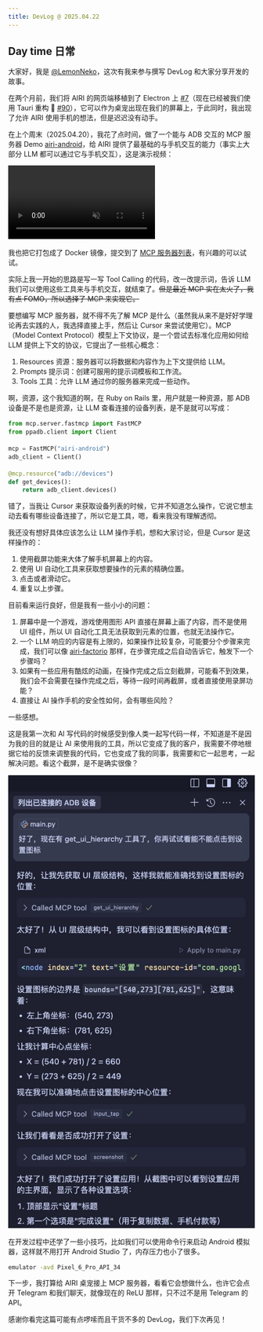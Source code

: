 ```yaml
---
title: DevLog @ 2025.04.22
---
```


## Day time 日常

大家好，我是 [@LemonNeko](https://github.com/LemonNekoGH)，这次有我来参与撰写 DevLog 和大家分享开发的故事。

在两个月前，我们将 AIRI 的网页端移植到了 Electron 上 [#7](https://github.com/moeru-ai/airi/pull/7)（现在已经被我们使用 Tauri 重构 🤣 [#90](https://github.com/moeru-ai/airi/pull/90)），它可以作为桌宠出现在我们的屏幕上，于此同时，我出现了允许 AIRI 使用手机的想法，但是迟迟没有动手。

在上个周末（2025.04.20），我花了点时间，做了一个能与 ADB 交互的 MCP 服务器 Demo [airi-android](https://github.com/LemonNekoGH/airi-android)，给 AIRI 提供了最基础的与手机交互的能力（事实上大部分 LLM 都可以通过它与手机交互），这是演示视频：

<video controls muted>
  <source src="../../static/blog/DevLog-2025.04.22/cursor-open-settings.mp4">
</video>

我也把它打包成了 Docker 镜像，提交到了 [MCP 服务器列表](https://mcp.so/server/airi-android/lemonnekogh)，有兴趣的可以试试。

实际上我一开始的思路是写一写 Tool Calling 的代码，改一改提示词，告诉 LLM 我们可以使用这些工具来与手机交互，就结束了。~~但是最近 MCP 实在太火了，我有点 FOMO，所以选择了 MCP 来实现它。~~

要想编写 MCP 服务器，就不得不先了解 MCP 是什么（虽然我从来不是好好学理论再去实践的人，我选择直接上手，然后让 Cursor 来尝试使用它）。MCP（Model Context Protocol）模型上下文协议，是一个尝试去标准化应用如何给 LLM 提供上下文的协议，它提出了一些核心概念：

1. Resources 资源：服务器可以将数据和内容作为上下文提供给 LLM。
2. Prompts 提示词：创建可服用的提示词模板和工作流。
3. Tools 工具：允许 LLM 通过你的服务器来完成一些动作。

啊，资源，这个我知道的啊，在 Ruby on Rails 里，用户就是一种资源，那 ADB 设备是不是也是资源，让 LLM 查看连接的设备列表，是不是就可以写成：

```python
from mcp.server.fastmcp import FastMCP
from ppadb.client import Client

mcp = FastMCP("airi-android")
adb_client = Client()

@mcp.resource("adb://devices")
def get_devices():
    return adb_client.devices()
```

错了，当我让 Cursor 来获取设备列表的时候，它并不知道怎么操作，它说它想主动去看有哪些设备连接了，所以它是工具，嗯，看来我没有理解透彻。

我还没有想好具体应该怎么让 LLM 操作手机，想和大家讨论，但是 Cursor 是这样操作的：

1. 使用截屏功能来大体了解手机屏幕上的内容。
2. 使用 UI 自动化工具来获取想要操作的元素的精确位置。
3. 点击或者滑动它。
4. 重复以上步骤。

目前看来运行良好，但是我有一些小小的问题：

1. 屏幕中是一个游戏，游戏使用图形 API 直接在屏幕上画了内容，而不是使用 UI 组件，所以 UI 自动化工具无法获取到元素的位置，也就无法操作它。
2. 一个 LLM 响应的内容是有上限的，如果操作比较复杂，可能要分个步骤来完成，我们可以像 [airi-factorio](https://github.com/moeru-ai/airi-factorio) 那样，在步骤完成之后自动告诉它，触发下一个步骤吗？
3. 如果有一些应用有酷炫的动画，在操作完成之后立刻截屏，可能看不到效果，我们会不会需要在操作完成之后，等待一段时间再截屏，或者直接使用录屏功能？
4. 直接让 AI 操作手机的安全性如何，会有哪些风险？

一些感想。

这是我第一次和 AI 写代码的时候感受到像人类一起写代码一样，不知道是不是因为我的目的就是让 AI 来使用我的工具，所以它变成了我的客户，我需要不停地根据它给的反馈来调整我的代码，它也变成了我的同事，我需要和它一起思考，一起解决问题。看这个截屏，是不是确实很像？

![](../../../assets/images/blog/DevLog-2025.04.22/develop-with-cursor.jpeg)

在开发过程中还学了一些小技巧，比如我们可以使用命令行来启动 Android 模拟器，这样就不用打开 Android Studio 了，内存压力也小了很多。

```bash
emulator -avd Pixel_6_Pro_API_34
```

下一步，我打算给 AIRI 桌宠接上 MCP 服务器，看看它会想做什么，也许它会点开 Telegram 和我们聊天，就像现在的 ReLU 那样，只不过不是用 Telegram 的 API。

感谢你看完这篇可能有点啰嗦而且干货不多的 DevLog，我们下次再见！
